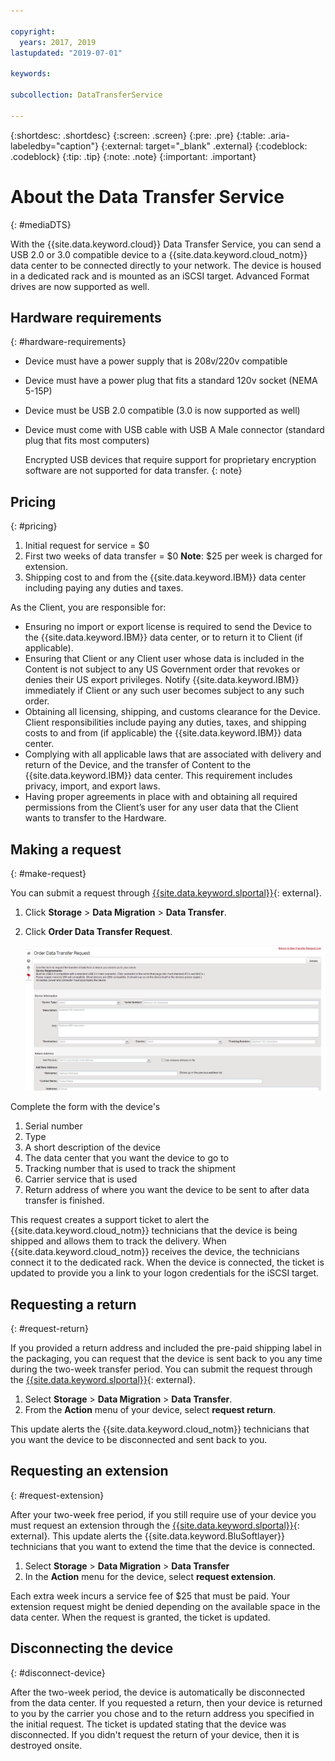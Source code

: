 ```yaml
---

copyright:
  years: 2017, 2019
lastupdated: "2019-07-01"

keywords:

subcollection: DataTransferService

---
```


{:shortdesc: .shortdesc}
{:screen: .screen}
{:pre: .pre}
{:table: .aria-labeledby="caption"}
{:external: target="_blank" .external}
{:codeblock: .codeblock}
{:tip: .tip}
{:note: .note}
{:important: .important}

# About the Data Transfer Service
{: #mediaDTS}

With the {{site.data.keyword.cloud}} Data Transfer Service, you can send a USB 2.0 or 3.0 compatible device to a {{site.data.keyword.cloud_notm}} data center to be connected directly to your network. The device is housed in a dedicated rack and is mounted as an iSCSI target. Advanced Format drives are now supported as well.

## Hardware requirements
{: #hardware-requirements}

- Device must have a power supply that is 208v/220v compatible
- Device must have a power plug that fits a standard 120v socket (NEMA 5-15P)
- Device must be USB 2.0 compatible (3.0 is now supported as well)
- Device must come with USB cable with USB A Male connector (standard plug that fits most computers)

  Encrypted USB devices that require support for proprietary encryption software are not supported for data transfer.
  {: note}

## Pricing
{: #pricing}

1. Initial request for service = $0
2. First two weeks of data transfer = $0
      **Note**: $25 per week is charged for extension.
3. Shipping cost to and from the {{site.data.keyword.IBM}} data center including paying any duties and taxes.

As the Client, you are responsible for:

- Ensuring no import or export license is required to send the Device to the {{site.data.keyword.IBM}} data center, or to return it to Client (if applicable).
- Ensuring that Client or any Client user whose data is included in the Content is not subject to any US Government order that revokes or denies their US export privileges. Notify {{site.data.keyword.IBM}} immediately if Client or any such user becomes subject to any such order.
- Obtaining all licensing, shipping, and customs clearance for the Device. Client responsibilities include paying any duties, taxes, and shipping costs to and from (if applicable) the {{site.data.keyword.IBM}} data center.
- Complying with all applicable laws that are associated with delivery and return of the Device, and the transfer of Content to the {{site.data.keyword.IBM}} data center. This requirement includes privacy, import, and export laws.
- Having proper agreements in place with and obtaining all required permissions from the Client’s user for any user data that the Client wants to transfer to the Hardware.

## Making a request
{: #make-request}

You can submit a request through [{{site.data.keyword.slportal}}](https://control.softlayer.com/){: external}.

1. Click **Storage** > **Data Migration** > **Data Transfer**.
2. Click **Order Data Transfer Request**.

    ![Making a Data Transfer Request](images/DTS.png)

Complete the form with the device's
1. Serial number
2. Type
3. A short description of the device
4. The data center that you want the device to go to
5. Tracking number that is used to track the shipment
6. Carrier service that is used
7. Return address of where you want the device to be sent to after data transfer is finished.

This request creates a support ticket to alert the {{site.data.keyword.cloud_notm}} technicians that the device is being shipped and allows them to track the delivery. When {{site.data.keyword.cloud_notm}} receives the device, the technicians connect it to the dedicated rack. When the device is connected, the ticket is updated to provide you a link to your logon credentials for the iSCSI target.

## Requesting a return
{: #request-return}

If you provided a return address and included the pre-paid shipping label in the packaging, you can request that the device is sent back to you any time during the two-week transfer period. You can submit the request through the [{{site.data.keyword.slportal}}](https://control.softlayer.com/){: external}.

1. Select **Storage** > **Data Migration** > **Data Transfer**.
2. From the **Action** menu of your device, select **request return**.

This update alerts the {{site.data.keyword.cloud_notm}} technicians that you want the device to be disconnected and sent back to you.

## Requesting an extension
{: #request-extension}

After your two-week free period, if you still require use of your device you must request an extension through the [{{site.data.keyword.slportal}}](https://control.softlayer.com/){: external}. This update alerts the {{site.data.keyword.BluSoftlayer}} technicians that you want to extend the time that the device is connected.

1. Select **Storage** > **Data Migration** > **Data Transfer**
2. In the **Action** menu for the device, select **request extension**.

Each extra week incurs a service fee of $25 that must be paid. Your extension request might be denied depending on the available space in the data center. When the request is granted, the ticket is updated.

## Disconnecting the device
{: #disconnect-device}

After the two-week period, the device is automatically be disconnected from the data center. If you requested a return, then your device is returned to you by the carrier you chose and to the return address you specified in the initial request. The ticket is updated stating that the device was disconnected. If you didn't request the return of your device, then it is destroyed onsite.

